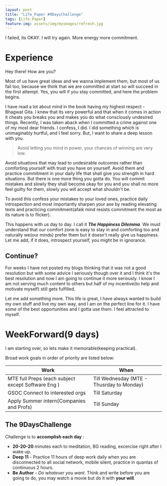 ```yaml
---
layout: post
title: "Life_Paper #9DaysChallenge"
tags: [Life_Paper]
feature-img: assets/img/myimages/refresh.jpg
---
```

I failed, its OKAY. I will try again. More energy more commitment.

# Experience
Hey there! How are you?

Most of us have great ideas and we wanna implement them, but most of us fail too, because we think that we are committed at start so will succeed in the first attempt. Yes, you will if you stay committed, and here the problem begins.

I have read a lot about mind in the book having my highest respect - Bhagwat Gita. I knew that its very powerful and that when it comes in action it cheats you breaks you and makes you do what consciously undesired things. Recently, I was taken aback when I committed a crime against one of my most dear friends. I confess, I did. I did something which is unimaginably hurtful, and I feel sorry. But, I want to share a deep lesson with you.
> Avoid letting you mind in power, your chances of winning are very low.

Avoid situations that may lead to undesirable outcomes rather than comforting yourself with trust you have on yourself. Avoid them and practice commitment in your daily life that shall give you strength in hard situations. But there is one more thing you gotta do. You will commit mistakes and slowly they shall become okay for you and you shall no more feel guilty for them, slowly you will accept what shouldn't be.

To avoid this confess your mistakes to your loved ones, practice daily introspection and most importantly sharpen your axe by reading elevating texts and practicing commitment(afaik mind resists commitment the most as its nature is to flicker).

This happens with us day to day. I call it ***The Happiness Dilemma***. We must understand that our comfort zone is easy to stay in and comforting too and naturally we(our minds) prefer them but it doesn't really give us happiness. Let me add, if it does, introspect yourself, you might be in ignorance.

## Continue?
For weeks I have not posted my blogs thinking that it was not a good resolution but with some advice I seriously though over it and I think it's the best resolution and now I am going to continue it more seriously. I know I am not serving much content to others but half of my incentive(to help and motivate myself) still gets fulfilled.

Let me add something more. This life is great, I have always wanted to build my own stuff and live my own way, and I am on the perfect line for it. I have some of the best opportunities and I gotta use them. I feel attracted to myself.

# WeekForward(9 days)
I am starting over, so lets make it memorable(keeping practical).

Broad work goals in order of priority are listed below:

|Work|When|
|---|---|
|MTE full Preps (each subject except Software Eng )|Till Wednesday (MTE - Thusrday to Monday)|
|GSOC Connect to interested orgs|Till Saturday|
|Apply Summer intern(Companies and Profs) |Till Sunday|

## The 9DaysChallenge

Challenge is to **accomplish each day** :
* **20-20-20** minutes each to meditation, BG reading, excercise right after I wake up.
* **Deep 11** - Practice 11 hours of deep work daily when you are disconnected to all social network, mobile silent, practice in quantas of continuous 2 hours.
* **Be Author** - *Do whatever you want.* Think and write before you are going to do, you may watch a movie but do it with **your will**.
